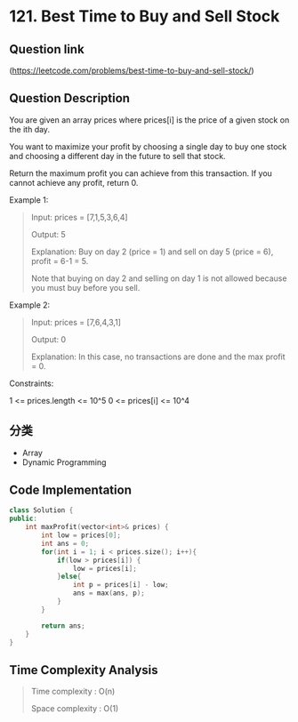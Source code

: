 # 121. Best Time to Buy and Sell Stock

## Question link
(https://leetcode.com/problems/best-time-to-buy-and-sell-stock/)

## Question Description
You are given an array prices where prices[i] is the price of a given stock on the ith day.

You want to maximize your profit by choosing a single day to buy one stock and choosing a different day in the future to sell that stock.

Return the maximum profit you can achieve from this transaction. If you cannot achieve any profit, return 0.

Example 1:

> Input: prices = [7,1,5,3,6,4]
>
> Output: 5
> 
> Explanation: Buy on day 2 (price = 1) and sell on day 5 (price = 6), profit = 6-1 = 5.
>
> Note that buying on day 2 and selling on day 1 is not allowed because you must buy before you sell.

Example 2:

> Input: prices = [7,6,4,3,1]
>
> Output: 0
>
> Explanation: In this case, no transactions are done and the max profit = 0.
 

Constraints:

1 <= prices.length <= 10^5
0 <= prices[i] <= 10^4

## 分类
- Array
- Dynamic Programming

## Code Implementation
```c++
class Solution {
public:
    int maxProfit(vector<int>& prices) {
        int low = prices[0];
        int ans = 0;
        for(int i = 1; i < prices.size(); i++){
            if(low > prices[i]) {
                low = prices[i];
            }else{
                int p = prices[i] - low;
                ans = max(ans, p);
            }
        }

        return ans;
    }
}
```

## Time Complexity Analysis
> Time complexity  : O(n)
>
> Space complexity : O(1)